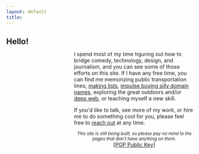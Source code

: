 ```yaml
---
layout: default
title: 
---
```


## Hello!

  <marquee direction="down" loop="1">
<img src="http://gstarr.me/projects/images/me.jpg" alt="it me!" title="Photo credit: Kristie Chua" style="float:left;width:33%;margin-right:15px;margin-top:5px"> 


   


**Graham Starr** is a New York-based freelance writer, designer, journalist, and humorist who makes things with computers. He made this website. He also made this text. Sometimes "things" means words or intangibles. Graham enjoys lexicography. He usually only speaks in the third person for one paragraph.  

For the remainder of 2015, I'm working as a media consultant for the UN Refugee Agency, using creative media to engage the U.S. population on refugee issues as part of [UNHCR's](http://www.unhcr.org/)/[USA for UNHCR's](http://www.unrefugees.org/) "Digital HIVE" joint program. 

Before that, I was a [Dow Jones News Fund](http://www.newsfund.org/) Digital Intern at the award-winning [Christian Science Monitor](http://www.csmonitor.com/About/People/Graham-Starr) in Boston. There, I served as a staff writer  covering technology and culture for the Innovations desk. I also led the mobile team on the Monitor's features redesign. After my internship ended, I was kept on as a freelance designer.  

In college, I was Editor-in-Chief of [Tufts University's humor magazine](http://www.tuftszamboni.com/), which would be a strange claim if I didn't go to Tufts but is completely normal because I did. More of my resume can be found by going to my [resume](http://gstarr.me/projects/resume).  

My focus is technically-driven, design-minded, creative, and inclusive journalism, and I care a lot about experimenting with new media to tell powerful and complex stories in innovative ways. An example of this can be seen in ["Phantom in Phoenix"](http://djnf.atavist.com/), an immersive multimedia project about *The Phantom of the Opera*'s U.S. Tour, for which I was the story designer and web editor.  

I spend most of my time figuring out how to bridge comedy, technology, design, and journalism, and you can see some of those efforts on this site. If I have any free time, you can find me memorizing public transportation lines, [making lists](http://www.gstarr.me/projects), [impulse buying silly domain names](http://beyonce.horse/), exploring the great outdoors and/or [deep web](http://www.cachemonet.com/), or teaching myself a new skill.  

If you'd like to talk, see more of my work, or hire me to do something cool for you, please feel free to <a href="mailto:&#104;&#101;&#108;&#108;&#111;&#064;&#103;&#115;&#116;&#097;&#114;&#114;&#046;&#109;&#101;?subject=Hi%20Graham%21">reach out</a> at any time.  

<center><small><i>This site is still being built, so please pay no mind to the pages that don't have anything on them.</i></center></small>  

<center>[<a href="https://pgp.mit.edu/pks/lookup?op=get&search=0xDB0D92DF71F4416F">PGP Public Key</a>]</center>

<div class="home">
<!--
  <div class="posts">
    {% for post in paginator.posts %}
      <div class="post py3">
        <p class="post-meta">{{ post.date | date: site.date_format }}</p>
        <a href="{{ post.url | prepend: site.baseurl }}" class="post-link"><h3 class="h1 post-title">{{ post.title }}</h3></a>
        <p class="post-summary">
          {% if post.summary %}
            {{ post.summary }}
          {% else %}
            {{ post.excerpt }}
          {% endif %}
        </p>
      </div>
    {% endfor %}
  </div>

  {% include pagination.html %}
-->  
</div>

<script>
  (function(i,s,o,g,r,a,m){i['GoogleAnalyticsObject']=r;i[r]=i[r]||function(){
  (i[r].q=i[r].q||[]).push(arguments)},i[r].l=1*new Date();a=s.createElement(o),
  m=s.getElementsByTagName(o)[0];a.async=1;a.src=g;m.parentNode.insertBefore(a,m)
  })(window,document,'script','//www.google-analytics.com/analytics.js','ga');

  ga('create', 'UA-57711230-4', 'auto');
  ga('send', 'pageview');

</script>
